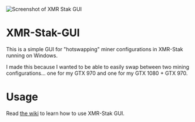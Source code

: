![Screenshot of XMR Stak GUI](https://raw.githubusercontent.com/WilliamVenner/XMR-Stak-GUI/master/xmr-stak-gui.png)

# XMR-Stak-GUI
This is a simple GUI for "hotswapping" miner configurations in XMR-Stak running on Windows.

I made this because I wanted to be able to easily swap between two mining configurations... one for my GTX 970 and one for my GTX 1080 + GTX 970.

# Usage
Read [the wiki](https://github.com/WilliamVenner/XMR-Stak-GUI/wiki) to learn how to use XMR-Stak GUI.
